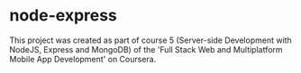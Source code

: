 # node-express

This project was created as part of course 5 (Server-side Development with NodeJS, Express and MongoDB) of the 'Full Stack Web and Multiplatform Mobile App Development' on Coursera.
